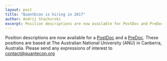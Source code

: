 ```yaml
---
layout: post
title: "QuantEcon is hiring in 2017"
author: Andrij Stachurski
excerpt: Position descriptions are now available for PostDoc and PreDoc
---
```


Position descriptions are now available for a [PostDoc](https://drive.google.com/file/d/0Bx9LyXzJWN5iUzNoNDcyVC1UM00/view?usp=sharing) and a [PreDoc](https://drive.google.com/file/d/0Bx9LyXzJWN5iRVVnODM1NmdqcE0/view?usp=sharing). These positions are based at The Australian National University (ANU) in Canberra, Australia. Please send any expressions of interest to [contact<span>@</span>quantecon<span>.</span>org](mailto:contact%40quantecon.org)